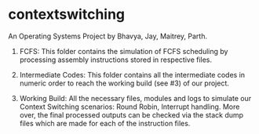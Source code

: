 # contextswitching
An Operating Systems Project by Bhavya, Jay, Maitrey, Parth.

1.  FCFS: This folder contains the simulation of FCFS scheduling by processing assembly instructions stored in respective files.

2.  Intermediate Codes: This folder contains all the intermediate codes in numeric order to reach the working build (see #3) of our project.

3.  Working Build: All the necessary files, modules and logs to simulate our Context Switching scenarios: Round Robin, Interrupt handling.
    More over, the final processed outputs can be checked via the stack dump files which are made for each of the instruction files.
